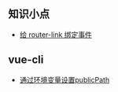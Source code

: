 ## 知识小点

- [给 router-link 绑定事件](./dot/README.md#给router-link绑定事件)

## vue-cli

- [通过环境变量设置publicPath](./vue-cli/publicPath.md)